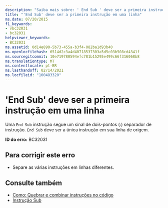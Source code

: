 ```yaml
---
description: "Saiba mais sobre: ' End Sub ' deve ser a primeira instrução em uma linha"
title: "'End Sub' deve ser a primeira instrução em uma linha"
ms.date: 07/20/2015
f1_keywords:
- vbc32031
- bc32031
helpviewer_keywords:
- BC32031
ms.assetid: 0d14e890-5b73-455a-b3f4-082ba1d93b40
ms.openlocfilehash: 6514d2c3a4d40718537303a5d5c03b508cd4341f
ms.sourcegitcommit: 10e719780594efc781b15295e499c66f316068b8
ms.translationtype: MT
ms.contentlocale: pt-BR
ms.lasthandoff: 02/14/2021
ms.locfileid: "100483320"
---
```

# <a name="end-sub-must-be-the-first-statement-on-a-line"></a>'End Sub' deve ser a primeira instrução em uma linha

Uma `End Sub` instrução segue um sinal de dois-pontos (:) separador de instrução. `End Sub` deve ser a única instrução em sua linha de origem.  
  
 **ID do erro:** BC32031  
  
## <a name="to-correct-this-error"></a>Para corrigir este erro  
  
- Separe as várias instruções em linhas diferentes.  
  
## <a name="see-also"></a>Consulte também

- [Como: Quebrar e combinar instruções no código](../programming-guide/program-structure/how-to-break-and-combine-statements-in-code.md)
- [Instrução Sub](../language-reference/statements/sub-statement.md)

